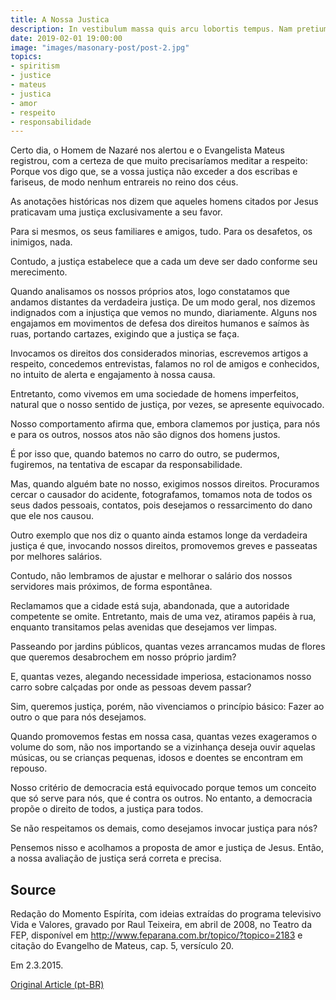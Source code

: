 ```yaml
---
title: A Nossa Justica
description: In vestibulum massa quis arcu lobortis tempus. Nam pretium arcu in odio vulputate luctus.
date: 2019-02-01 19:00:00
image: "images/masonary-post/post-2.jpg"
topics: 
- spiritism
- justice
- mateus
- justica
- amor
- respeito
- responsabilidade
---
```


Certo dia, o Homem de Nazaré nos alertou e o Evangelista Mateus registrou, com a
certeza de que muito precisaríamos meditar a respeito: Porque vos digo que, se a
vossa justiça não exceder a dos escribas e fariseus, de modo nenhum entrareis no
reino dos céus.

As anotações históricas nos dizem que aqueles homens citados por Jesus
praticavam uma justiça exclusivamente a seu favor.

Para si mesmos, os seus familiares e amigos, tudo. Para os desafetos, os
inimigos, nada.

Contudo, a justiça estabelece que a cada um deve ser dado conforme seu
merecimento.

Quando analisamos os nossos próprios atos, logo constatamos que andamos
distantes da verdadeira justiça. De um modo geral, nos dizemos indignados com a
injustiça que vemos no mundo, diariamente. Alguns nos engajamos em movimentos de
defesa dos direitos humanos e saímos às ruas, portando cartazes, exigindo que a
justiça se faça.

Invocamos os direitos dos considerados minorias, escrevemos artigos a respeito,
concedemos entrevistas, falamos no rol de amigos e conhecidos, no intuito de
alerta e engajamento à nossa causa.

Entretanto, como vivemos em uma sociedade de homens imperfeitos, natural que o
nosso sentido de justiça, por vezes, se apresente equivocado.

Nosso comportamento afirma que, embora clamemos por justiça, para nós e para os
outros, nossos atos não são dignos dos homens justos.

É por isso que, quando batemos no carro do outro, se pudermos, fugiremos, na
tentativa de escapar da responsabilidade.

Mas, quando alguém bate no nosso, exigimos nossos direitos. Procuramos cercar o
causador do acidente, fotografamos, tomamos nota de todos os seus dados
pessoais, contatos, pois desejamos o ressarcimento do dano que ele nos causou.

Outro exemplo que nos diz o quanto ainda estamos longe da verdadeira justiça é
que, invocando nossos direitos, promovemos greves e passeatas por melhores
salários.

Contudo, não lembramos de ajustar e melhorar o salário dos nossos servidores
mais próximos, de forma espontânea.

Reclamamos que a cidade está suja, abandonada, que a autoridade competente se
omite. Entretanto, mais de uma vez, atiramos papéis à rua, enquanto transitamos
pelas avenidas que desejamos ver limpas.

Passeando por jardins públicos, quantas vezes arrancamos mudas de flores que
queremos desabrochem em nosso próprio jardim?

E, quantas vezes, alegando necessidade imperiosa, estacionamos nosso carro sobre
calçadas por onde as pessoas devem passar?

Sim, queremos justiça, porém, não vivenciamos o princípio básico: Fazer ao outro
o que para nós desejamos.

Quando promovemos festas em nossa casa, quantas vezes exageramos o volume do
som, não nos importando se a vizinhança deseja ouvir aquelas músicas, ou se
crianças pequenas, idosos e doentes se encontram em repouso.

Nosso critério de democracia está equivocado porque temos um conceito que só
serve para nós, que é contra os outros. No entanto, a democracia propõe o
direito de todos, a justiça para todos.

Se não respeitamos os demais, como desejamos invocar justiça para nós?

Pensemos nisso e acolhamos a proposta de amor e justiça de Jesus. Então, a nossa
avaliação de justiça será correta e precisa.

## Source
Redação do Momento Espírita, com ideias extraídas do programa televisivo
Vida e Valores, gravado por Raul Teixeira, em abril de 2008, no Teatro
da FEP, disponível em http://www.feparana.com.br/topico/?topico=2183
e citação do Evangelho de Mateus, cap. 5, versículo 20.

Em 2.3.2015.

[Original Article (pt-BR)](http://www.momento.com.br/pt/ler_texto.php?id=4402)
